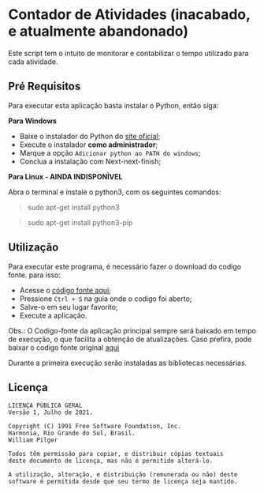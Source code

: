 # Contador de Atividades (inacabado, e atualmente abandonado)

Este script tem o intuito de monitorar e contabilizar o tempo utilizado para cada atividade.

## Pré Requisitos

Para executar esta aplicação basta instalar o Python, então siga:

**Para Windows**

- Baixe o instalador do Python do [site oficial](python.org);
- Execute o instalador **como administrador**;
- Marque a opção `Adicionar python ao PATH do windows`;
- Conclua a instalação com Next-next-finish;

**Para Linux - AINDA INDISPONÌVEL**

Abra o terminal e instale o python3, com os seguintes comandos:

> sudo apt-get install python3

> sudo apt-get install python3-pip


## Utilização

Para executar este programa, é necessário fazer o download do codigo fonte. para isso:
- Acesse o [código fonte aqui](https://github.com/williampilger/utilidades_gerais/raw/master/ContadorDeAtividades/chamador_principal.py);
- Pressione `Ctrl + S` na guia onde o codigo foi aberto;
- Salve-o em seu lugar favorito;
- Execute a aplicação.

Obs.: O Codigo-fonte da aplicação principal sempre será baixado em tempo de execução, o que facilita a obtenção de atualizações.
Caso prefira, pode baixar o codigo fonte original [aqui](https://raw.githubusercontent.com/williampilger/utilidades_gerais/master/ContadorDeAtividades/ContadorDeAtividades.py)

Durante a primeira execução serão instaladas as bibliotecas necessárias.


## Licença

```
LICENÇA PÚBLICA GERAL
Versão 1, Julho de 2021.

Copyright (C) 1991 Free Software Foundation, Inc.
Harmonia, Rio Grande do Sul, Brasil.
William Pilger

Todos têm permissão para copiar, e distribuir cópias textuais
deste documento de licença, mas não é permitido alterá-lo.

A utilização, alteração, e distribuição (remunerada ou não) deste
software é permitida desde que seu termo de licença seja mantido.
```
